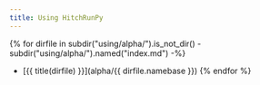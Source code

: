 ```yaml
---
title: Using HitchRunPy
---
```


{% for dirfile in subdir("using/alpha/").is_not_dir() - subdir("using/alpha/").named("index.md") -%}
- [{{ title(dirfile) }}](alpha/{{ dirfile.namebase }})
{% endfor %}
